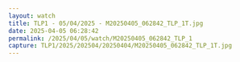 ```yaml
---
layout: watch
title: TLP1 - 05/04/2025 - M20250405_062842_TLP_1T.jpg
date: 2025-04-05 06:28:42
permalink: /2025/04/05/watch/M20250405_062842_TLP_1
capture: TLP1/2025/202504/20250404/M20250405_062842_TLP_1T.jpg
---
```

